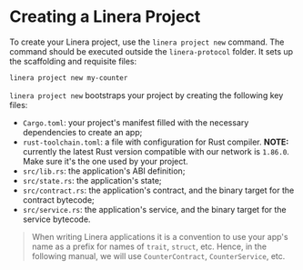 # Creating a Linera Project

To create your Linera project, use the `linera project new` command. The command
should be executed outside the `linera-protocol` folder. It sets up the
scaffolding and requisite files:

```bash
linera project new my-counter
```

`linera project new` bootstraps your project by creating the following key
files:

- `Cargo.toml`: your project's manifest filled with the necessary dependencies
  to create an app;
- `rust-toolchain.toml`: a file with configuration for Rust compiler. **NOTE:** currently the latest Rust version compatible with our network is `1.86.0`. Make sure it's the one used by your project.
- `src/lib.rs`: the application's ABI definition;
- `src/state.rs`: the application's state;
- `src/contract.rs`: the application's contract, and the binary target for the
  contract bytecode;
- `src/service.rs`: the application's service, and the binary target for the
  service bytecode.

> When writing Linera applications it is a convention to use your app's name as
> a prefix for names of `trait`, `struct`, etc. Hence, in the following manual,
> we will use `CounterContract`, `CounterService`, etc.
